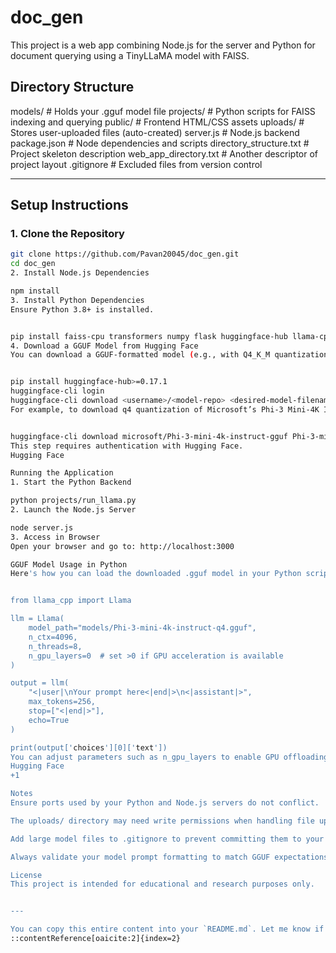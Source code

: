 # doc_gen

This project is a web app combining Node.js for the server and Python for document querying using a TinyLLaMA model with FAISS.

## Directory Structure

models/ # Holds your .gguf model file
projects/ # Python scripts for FAISS indexing and querying
public/ # Frontend HTML/CSS assets
uploads/ # Stores user-uploaded files (auto-created)
server.js # Node.js backend
package.json # Node dependencies and scripts
directory_structure.txt # Project skeleton description
web_app_directory.txt # Another descriptor of project layout
.gitignore # Excluded files from version control


---

## Setup Instructions

### 1. Clone the Repository

```bash
git clone https://github.com/Pavan20045/doc_gen.git
cd doc_gen
2. Install Node.js Dependencies

npm install
3. Install Python Dependencies
Ensure Python 3.8+ is installed.


pip install faiss-cpu transformers numpy flask huggingface-hub llama-cpp-python
4. Download a GGUF Model from Hugging Face
You can download a GGUF-formatted model (e.g., with Q4_K_M quantization) using the Hugging Face CLI:


pip install huggingface-hub>=0.17.1
huggingface-cli login
huggingface-cli download <username>/<model-repo> <desired-model-filename>.gguf --local-dir models/ --local-dir-use-symlinks False
For example, to download q4 quantization of Microsoft’s Phi‑3 Mini‑4K Instruct model:


huggingface-cli download microsoft/Phi-3-mini-4k-instruct-gguf Phi-3-mini-4k-instruct-q4.gguf --local-dir models/ --local-dir-use-symlinks False
This step requires authentication with Hugging Face.
Hugging Face

Running the Application
1. Start the Python Backend

python projects/run_llama.py
2. Launch the Node.js Server

node server.js
3. Access in Browser
Open your browser and go to: http://localhost:3000

GGUF Model Usage in Python
Here's how you can load the downloaded .gguf model in your Python scripts using llama-cpp-python:


from llama_cpp import Llama

llm = Llama(
    model_path="models/Phi-3-mini-4k-instruct-q4.gguf",
    n_ctx=4096,
    n_threads=8,
    n_gpu_layers=0  # set >0 if GPU acceleration is available
)

output = llm(
    "<|user|\nYour prompt here<|end|>\n<|assistant|>",
    max_tokens=256,
    stop=["<|end|>"],
    echo=True
)

print(output['choices'][0]['text'])
You can adjust parameters such as n_gpu_layers to enable GPU offloading, or n_ctx for context length.
Hugging Face
+1

Notes
Ensure ports used by your Python and Node.js servers do not conflict.

The uploads/ directory may need write permissions when handling file uploads.

Add large model files to .gitignore to prevent committing them to your Git repo.

Always validate your model prompt formatting to match GGUF expectations.

License
This project is intended for educational and research purposes only.


---

You can copy this entire content into your `README.md`. Let me know if you'd like adjustments—such as adding download examples for different GGUF models or instructions on GPU setup.
::contentReference[oaicite:2]{index=2}
